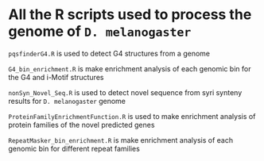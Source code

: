 # All the R scripts used to process the genome of `D. melanogaster`

`pqsfinderG4.R` is used to detect G4 structures from a genome

`G4_bin_enrichment.R` is make enrichment analysis of each genomic bin for the G4 and i-Motif structures



`nonSyn_Novel_Seq.R` is used to detect novel sequence from syri synteny results for `D. melanogaster` genome

`ProteinFamilyEnrichmentFunction.R` is used to make enrichment analysis of protein families of the novel predicted genes

`RepeatMasker_bin_enrichment.R` is make enrichment analysis of each genomic bin for different repeat families
